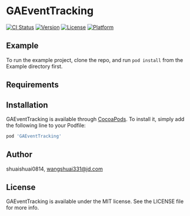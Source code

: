 # GAEventTracking

[![CI Status](https://img.shields.io/travis/shuaishuai0814/GAEventTracking.svg?style=flat)](https://travis-ci.org/shuaishuai0814/GAEventTracking)
[![Version](https://img.shields.io/cocoapods/v/GAEventTracking.svg?style=flat)](https://cocoapods.org/pods/GAEventTracking)
[![License](https://img.shields.io/cocoapods/l/GAEventTracking.svg?style=flat)](https://cocoapods.org/pods/GAEventTracking)
[![Platform](https://img.shields.io/cocoapods/p/GAEventTracking.svg?style=flat)](https://cocoapods.org/pods/GAEventTracking)

## Example

To run the example project, clone the repo, and run `pod install` from the Example directory first.

## Requirements

## Installation

GAEventTracking is available through [CocoaPods](https://cocoapods.org). To install
it, simply add the following line to your Podfile:

```ruby
pod 'GAEventTracking'
```

## Author

shuaishuai0814, wangshuai331@jd.com

## License

GAEventTracking is available under the MIT license. See the LICENSE file for more info.
